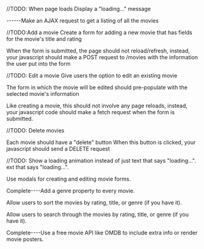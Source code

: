 //TODO: When page loads
Display a "loading..." message

------Make an AJAX request to get a listing of all the movies

//TODO:Add a movie
Create a form for adding a new movie that has fields for the movie's title and rating

When the form is submitted, the page should not reload/refresh, instead, your javascript should make a POST request to /movies with the information the user put into the form

//TODO: Edit a movie
Give users the option to edit an existing movie

The form in which the movie will be edited should
pre-populate with the selected movie's information

Like creating a movie, this should not involve any page reloads, instead, your javascript code should make a fetch request when the form is submitted.

//TODO: Delete movies

Each movie should have a "delete" button
When this button is clicked, your javascript should send a DELETE request

//TODO:
Show a loading animation instead of just text that says "loading...".
ext that says "loading...".

Use modals for creating and editing movie forms.

Complete----Add a genre property to every movie.

Allow users to sort the movies by rating, title, or genre (if you have it).

Allow users to search through the movies by rating, title, or genre (if you have it).

Complete----Use a free movie API like OMDB to include extra info or render movie posters.
